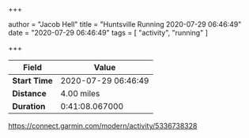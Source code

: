 +++

author = "Jacob Hell"
title = "Huntsville Running 2020-07-29 06:46:49"
date = "2020-07-29 06:46:49"
tags = [
    "activity", "running"
]

+++

<!--more-->

|Field  |Value  |
|--- | --- |
|**Start Time**|2020-07-29 06:46:49|
|**Distance**|4.00 miles|
|**Duration**|0:41:08.067000|

https://connect.garmin.com/modern/activity/5336738328